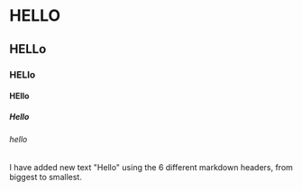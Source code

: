 # HELLO
## HELLo
### HELlo
#### HEllo
##### Hello
###### hello




I have added new text "Hello" using the 6 different markdown headers, from biggest to smallest.
